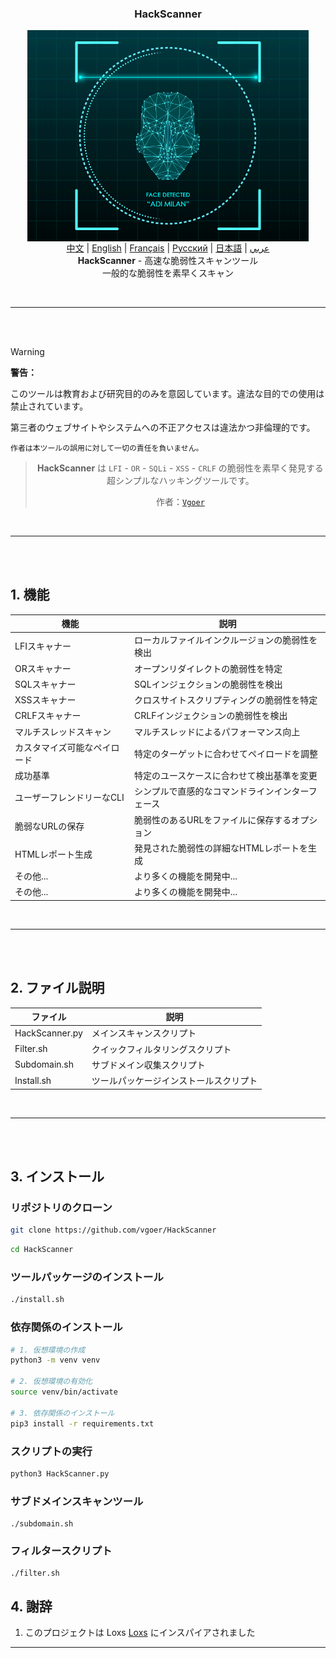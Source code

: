 <h3 align="center">
    HackScanner
</h3>

<p align="center">
   <a href="https://github.com/vgoer/HackScanner"><img src="./HackScanner.gif" hight="225" width="450" align="center"/></a>
  <br><a href="README.md">中文</a> | <a href="README_en.md">English</a> | <a href="README_fr.md">Français</a> | <a href="README_ru.md">Русский</a> | <a href="README_jp.md">日本語</a> | <a href="README_ar.md">عربي</a>
  <br><strong>HackScanner</strong> - 高速な脆弱性スキャンツール<br>一般的な脆弱性を素早くスキャン
</p>

<br>
<hr>
<br>
<br>

> [!WARNING]  
>**警告：** 
> 
> このツールは教育および研究目的のみを意図しています。違法な目的での使用は禁止されています。
> 
> 第三者のウェブサイトやシステムへの不正アクセスは違法かつ非倫理的です。
> 
> `作者は本ツールの誤用に対して一切の責任を負いません。`

<div align="center">

> **HackScanner** は `LFI` - `OR` - `SQLi` - `XSS` - `CRLF` の脆弱性を素早く発見する超シンプルなハッキングツールです。
> 
> 作者：[`Vgoer`](https://github.com/vgoer)

</div>

<br>
<hr>
<br>
<br>

## 1. 機能

| 機能 | 説明 |
|------|------|
| LFIスキャナー | ローカルファイルインクルージョンの脆弱性を検出 |
| ORスキャナー | オープンリダイレクトの脆弱性を特定 |
| SQLスキャナー | SQLインジェクションの脆弱性を検出 |
| XSSスキャナー | クロスサイトスクリプティングの脆弱性を特定 |
| CRLFスキャナー | CRLFインジェクションの脆弱性を検出 |
| マルチスレッドスキャン | マルチスレッドによるパフォーマンス向上 |
| カスタマイズ可能なペイロード | 特定のターゲットに合わせてペイロードを調整 |
| 成功基準 | 特定のユースケースに合わせて検出基準を変更 |
| ユーザーフレンドリーなCLI | シンプルで直感的なコマンドラインインターフェース |
| 脆弱なURLの保存 | 脆弱性のあるURLをファイルに保存するオプション |
| HTMLレポート生成 | 発見された脆弱性の詳細なHTMLレポートを生成 |
| その他... | より多くの機能を開発中... |
| その他... | より多くの機能を開発中... |

<br>
<hr>
<br>
<br>

## 2. ファイル説明

| ファイル | 説明 |
|---------|------|
| HackScanner.py | メインスキャンスクリプト |
| Filter.sh | クイックフィルタリングスクリプト |
| Subdomain.sh | サブドメイン収集スクリプト |
| Install.sh | ツールパッケージインストールスクリプト |

<br>
<hr>
<br>
<br>

## 3. インストール

### リポジトリのクローン

```bash
git clone https://github.com/vgoer/HackScanner
```
```bash
cd HackScanner
```

### ツールパッケージのインストール
```bash
./install.sh
```

### 依存関係のインストール

```bash
# 1. 仮想環境の作成
python3 -m venv venv

# 2. 仮想環境の有効化
source venv/bin/activate

# 3. 依存関係のインストール
pip3 install -r requirements.txt
```

### スクリプトの実行

```bash
python3 HackScanner.py
```

### サブドメインスキャンツール
```shell
./subdomain.sh
```

### フィルタースクリプト
```shell
./filter.sh
```

## 4. 謝辞

1. このプロジェクトは Loxs [Loxs](https://github.com/coffinxp/loxs) にインスパイアされました

----